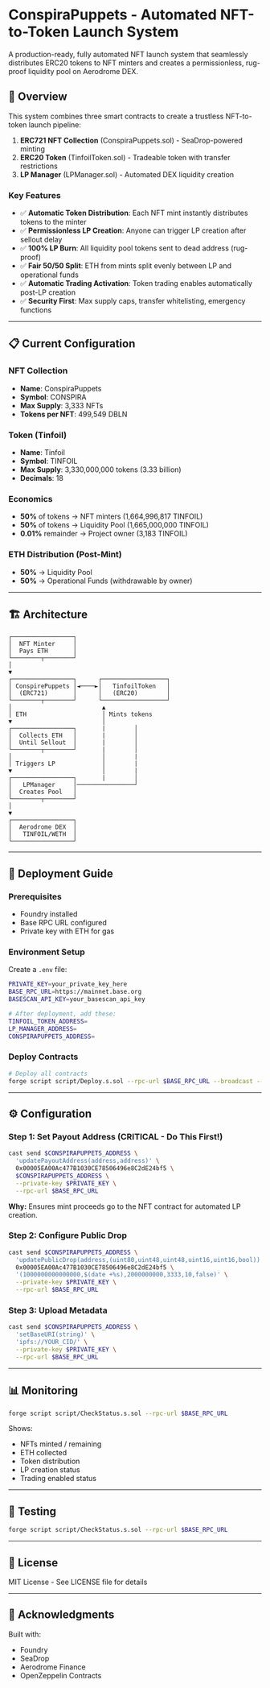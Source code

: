 # ConspiraPuppets - Automated NFT-to-Token Launch System

A production-ready, fully automated NFT launch system that seamlessly distributes ERC20 tokens to NFT minters and creates a permissionless, rug-proof liquidity pool on Aerodrome DEX.

## 🎯 Overview

This system combines three smart contracts to create a trustless NFT-to-token launch pipeline:

1. **ERC721 NFT Collection** (ConspiraPuppets.sol) - SeaDrop-powered minting
2. **ERC20 Token** (TinfoilToken.sol) - Tradeable token with transfer restrictions
3. **LP Manager** (LPManager.sol) - Automated DEX liquidity creation

### Key Features

- ✅ **Automatic Token Distribution**: Each NFT mint instantly distributes tokens to the minter
- ✅ **Permissionless LP Creation**: Anyone can trigger LP creation after sellout delay
- ✅ **100% LP Burn**: All liquidity pool tokens sent to dead address (rug-proof)
- ✅ **Fair 50/50 Split**: ETH from mints split evenly between LP and operational funds
- ✅ **Automatic Trading Activation**: Token trading enables automatically post-LP creation
- ✅ **Security First**: Max supply caps, transfer whitelisting, emergency functions

---

## 📋 Current Configuration

### NFT Collection
- **Name**: ConspiraPuppets
- **Symbol**: CONSPIRA
- **Max Supply**: 3,333 NFTs
- **Tokens per NFT**: 499,549 DBLN

### Token (Tinfoil)
- **Name**: Tinfoil
- **Symbol**: TINFOIL
- **Max Supply**: 3,330,000,000 tokens (3.33 billion)
- **Decimals**: 18

### Economics
- **50%** of tokens → NFT minters (1,664,996,817 TINFOIL)
- **50%** of tokens → Liquidity Pool (1,665,000,000 TINFOIL)
- **0.01%** remainder → Project owner (3,183 TINFOIL)

### ETH Distribution (Post-Mint)
- **50%** → Liquidity Pool
- **50%** → Operational Funds (withdrawable by owner)

---

## 🏗️ Architecture
```text
┌─────────────────┐
│  NFT Minter     │
│  Pays ETH       │
└────────┬────────┘
│
▼
┌─────────────────┐      ┌──────────────────┐
│ ConspirePuppets │◄────►│   TinfoilToken   │
│  (ERC721)       │      │   (ERC20)        │
└────────┬────────┘      └──────────────────┘
│                         ▲
│ ETH                     │ Mints tokens
▼                         │
┌─────────────────┐       |        │
│  Collects ETH   │       |        │
│  Until Sellout  │       |        │
└────────┬────────┘       |        │
│                         │        |
│ Triggers LP             │        |
▼                         │        |
┌─────────────────┐       |        │
│   LPManager     │────────────────┘
│  Creates Pool   │
└────────┬────────┘
│
▼
┌─────────────────┐
│  Aerodrome DEX  │
│   TINFOIL/WETH  │
└─────────────────┘
```

---

## 🚀 Deployment Guide

### Prerequisites

- Foundry installed
- Base RPC URL configured
- Private key with ETH for gas

### Environment Setup

Create a `.env` file:
```bash
PRIVATE_KEY=your_private_key_here
BASE_RPC_URL=https://mainnet.base.org
BASESCAN_API_KEY=your_basescan_api_key

# After deployment, add these:
TINFOIL_TOKEN_ADDRESS=
LP_MANAGER_ADDRESS=
CONSPIRAPUPPETS_ADDRESS=
```

### Deploy Contracts
```bash
# Deploy all contracts
forge script script/Deploy.s.sol --rpc-url $BASE_RPC_URL --broadcast --verify
```

---

## ⚙️ Configuration

### Step 1: Set Payout Address (CRITICAL - Do This First!)
```bash
cast send $CONSPIRAPUPPETS_ADDRESS \
  'updatePayoutAddress(address,address)' \
  0x00005EA00Ac477B1030CE78506496e8C2dE24bf5 \
  $CONSPIRAPUPPETS_ADDRESS \
  --private-key $PRIVATE_KEY \
  --rpc-url $BASE_RPC_URL
```
**Why:** Ensures mint proceeds go to the NFT contract for automated LP creation.

### Step 2: Configure Public Drop
```bash
cast send $CONSPIRAPUPPETS_ADDRESS \
  'updatePublicDrop(address,(uint80,uint48,uint48,uint16,uint16,bool))' \
  0x00005EA00Ac477B1030CE78506496e8C2dE24bf5 \
  '(1000000000000000,$(date +%s),2000000000,3333,10,false)' \
  --private-key $PRIVATE_KEY \
  --rpc-url $BASE_RPC_URL
```

### Step 3: Upload Metadata
```bash
cast send $CONSPIRAPUPPETS_ADDRESS \
  'setBaseURI(string)' \
  'ipfs://YOUR_CID/' \
  --private-key $PRIVATE_KEY \
  --rpc-url $BASE_RPC_URL
```

---

## 📊 Monitoring
```bash
forge script script/CheckStatus.s.sol --rpc-url $BASE_RPC_URL
```
Shows:
- NFTs minted / remaining
- ETH collected
- Token distribution
- LP creation status
- Trading enabled status

---

## 🧪 Testing
```bash
forge script script/CheckStatus.s.sol --rpc-url $BASE_RPC_URL
```

---

## 📄 License
MIT License - See LICENSE file for details

---

## 🙏 Acknowledgments
Built with:
- Foundry
- SeaDrop
- Aerodrome Finance
- OpenZeppelin Contracts
